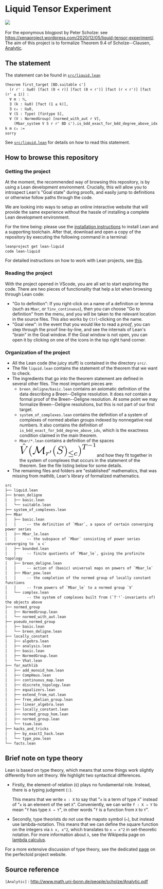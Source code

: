 # Liquid Tensor Experiment

![](https://github.com/leanprover-community/lean-liquid/workflows/continuous%20integration/badge.svg?branch=master)

For the eponymous blogpost by Peter Scholze: see https://xenaproject.wordpress.com/2020/12/05/liquid-tensor-experiment/.
The aim of this project is to formalize Theorem 9.4 of Scholze--Clausen, [Analytic].

## The statement

The statement can be found in [`src/liquid.lean`](https://github.com/leanprover-community/lean-liquid/blob/master/src/liquid.lean#L29)

```lean
theorem first_target [BD.suitable c']
  (r r' : ℝ≥0) [fact (0 < r)] [fact (0 < r')] [fact (r < r')] [fact (r' ≤ 1)] :
  ∀ m : ℕ,
  ∃ (k : ℝ≥0) [fact (1 ≤ k)],
  ∃ c₀ : ℝ≥0,
  ∀ (S : Type) [fintype S],
  ∀ (V : NormedGroup) [normed_with_aut r V],​
    (Mbar_system V S r r' BD c').is_bdd_exact_for_bdd_degree_above_idx k m c₀ :=
sorry
```

See [`src/liquid.lean`](https://github.com/leanprover-community/lean-liquid/blob/master/src/liquid.lean#40)
for details on how to read this statement.

## How to browse this repository

### Getting the project

At the moment, the recommended way of browsing this repository,
is by using a Lean development environment.
Crucially, this will allow you to introspect Lean's "Goal state" during proofs,
and easily jump to definitions or otherwise follow paths through the code.

We are looking into ways to setup an online interactive website
that will provide the same experience without the hassle of installing a complete
Lean development environment.

For the time being: please use the
[installation instructions](https://leanprover-community.github.io/get_started.html#regular-install)
to install Lean and a supporting toolchain.
After that, download and open a copy of the repository
by executing the following command in a terminal:
```
leanproject get lean-liquid
code lean-liquid
```
For detailed instructions on how to work with Lean projects,
see [this](https://leanprover-community.github.io/install/project.html).

### Reading the project

With the project opened in VScode,
you are all set to start exploring the code.
There are two pieces of functionality that help a lot when browsing through Lean code:

* "Go to definition": If you right-click on a name of a definition or lemma
  (such as `Mbar`, or `Tinv_continuous`), then you can choose "Go to definition" from the menu,
  and you will be taken to the relevant location in the source files.
  This also works by `Ctrl`-clicking on the name.
* "Goal view": in the event that you would like to read a *proof*,
  you can step through the proof line-by-line,
  and see the internals of Lean's "brain" in the Goal window.
  If the Goal window is not open,
  you can open it by clicking on one of the icons in the top right hand corner.

### Organization of the project

* All the Lean code (the juicy stuff) is contained in the directory `src/`.
* The file `liquid.lean` contains the statement of the theorem that we want to check.
* The ingredients that go into the theorem statement are defined in several other files.
  The most important pieces are:
  - `breen_deligne/basic.lean` contains an axiomatic definition
    of the data describing a Breen--Deligne resolution.
    It does *not* contain a formal proof of the Breen--Deligne resolution.
    At some point we may formalize Breen--Deligne resolutions,
    but this is not part of our first target.
  - `system_of_complexes.lean` contains the definition of a system of complexes
    of normed abelian groups indexed by nonnegative real numbers.
    It also contains the definition of `is_bdd_exact_for_bdd_degree_above_idx`,
    which is the exactness condition claimed in the main theorem.
  - `Mbar/*.lean` contains a definition of the spaces ![](svg/VhatMbar.svg)
    and how they fit together in the system of complexes
    that occurs in the statement of the theorem.
    See the file listing below for some details.
* The remaining files and folders are "established" mathematics,
  that was missing from mathlib, Lean's library of formalized mathematics.

```
src
├── liquid.lean
├── breen_deligne
│   ├── basic.lean
│   └── suitable.lean
├── system_of_complexes.lean
├── Mbar
│   ├── basic.lean
│   │     -- the definition of `Mbar`, a space of certain converging power series
│   ├── Mbar_le.lean
│   │     -- the subspace of `Mbar` consisting of power series converging to `≤ c`
│   ├── bounded.lean
│   │     -- finite quotients of `Mbar_le`, giving the profinite topology
│   ├── breen_deligne.lean
│   │     -- action of (basic) universal maps on powers of `Mbar_le`
│   ├── Mbar_pow.lean
│   │     -- the completion of the normed group of locally constant functions
│   │     -- from powers of `Mbar_le` to a normed group `V`
│   └── complex.lean
│         -- the system of complexes built from (`T⁻¹`-invariants of) the objects above
├── normed_group
│   ├── NormedGroup.lean
│   └── normed_with_aut.lean
├── pseudo_normed_group
│   ├── basic.lean
│   └── breen_deligne.lean
├── locally_constant
│   ├── algebra.lean
│   ├── analysis.lean
│   ├── basic.lean
│   ├── NormedGroup.lean
│   └── Vhat.lean
├── for_mathlib
│   ├── add_monoid_hom.lean
│   ├── CompHaus.lean
│   ├── continuous_map.lean
│   ├── discrete_topology.lean
│   ├── equalizers.lean
│   ├── extend_from_nat.lean
│   ├── free_abelian_group.lean
│   ├── linear_algebra.lean
│   ├── locally_constant.lean
│   ├── normed_group_hom.lean
│   ├── normed_group.lean
│   └── tsum.lean
├── hacks_and_tricks
│   ├── by_exactI_hack.lean
│   └── type_pow.lean
└── facts.lean
```

## Brief note on type theory

Lean is based on type theory,
which means that some things work slightly differently from set theory.
We highlight two syntactical differences.

* Firstly, the element-of relation (`∈`) plays no fundamental role.
  Instead, there is a typing judgment (`:`).
  
  This means that we write `x : X` to say that "`x` is a term of type `X`"
  instead of "`x` is an element of the set `X`".
  Conveniently, we can write `f : X → Y` to mean "`f` has type `X → Y`",
  in other words "`f` is a function from `X` to `Y`".
  
* Secondly, type theorists do not use the mapsto symbol (`↦`),
  but instead use lambda-notation.
  This means that we can define the square function on the integers via
  `λ x, x^2`, which translates to `x ↦ x^2` in set-theoretic notation.
  For more information about `λ`, see the Wikipedia page on
  [lambda calculus](https://en.wikipedia.org/wiki/Lambda_calculus).
  
For a more extensive discussion of type theory,
see the dedicated
[page](https://leanprover-community.github.io/lean-perfectoid-spaces/type_theory.html)
on the perfectoid project website.

## Source reference

`[Analytic]` : http://www.math.uni-bonn.de/people/scholze/Analytic.pdf

[Analytic]: http://www.math.uni-bonn.de/people/scholze/Analytic.pdf
